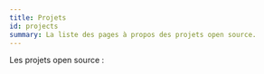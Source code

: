 ```yaml
---
title: Projets
id: projects
summary: La liste des pages à propos des projets open source.
---
```


Les projets open source :
